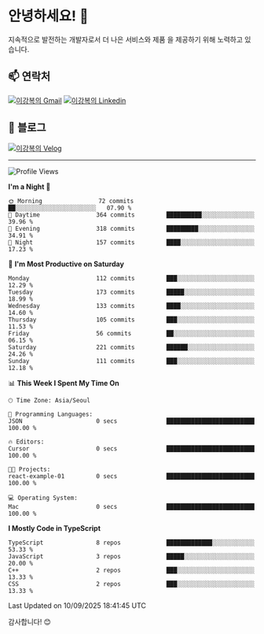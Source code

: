 # 안녕하세요! 👋

지속적으로 발전하는 개발자로서 더 나은 서비스와 제품
을 제공하기 위해 노력하고 있습니다.

## 📫 연락처
[![이강복의 Gmail](https://img.shields.io/badge/Gmail-D14836?style=for-the-badge&logo=gmail&logoColor=white)](mailto:pmmm114@gmail.com)
[![이강복의 Linkedin](https://img.shields.io/badge/LinkedIn-0077B5?style=for-the-badge&logo=linkedin&logoColor=white)](https://www.linkedin.com/in/lkb0297)

## 📝 블로그
[![이강복의 Velog](https://img.shields.io/badge/Velog-ffffff?style=for-the-badge&logo=velog)](https://velog.io/@pmmm114/posts)

---
<!--START_SECTION:waka-->
![Profile Views](http://img.shields.io/badge/Profile%20Views-0-blue)

**I'm a Night 🦉** 

```text
🌞 Morning                72 commits          ██░░░░░░░░░░░░░░░░░░░░░░░   07.90 % 
🌆 Daytime                364 commits         ██████████░░░░░░░░░░░░░░░   39.96 % 
🌃 Evening                318 commits         █████████░░░░░░░░░░░░░░░░   34.91 % 
🌙 Night                  157 commits         ████░░░░░░░░░░░░░░░░░░░░░   17.23 % 
```
📅 **I'm Most Productive on Saturday** 

```text
Monday                   112 commits         ███░░░░░░░░░░░░░░░░░░░░░░   12.29 % 
Tuesday                  173 commits         █████░░░░░░░░░░░░░░░░░░░░   18.99 % 
Wednesday                133 commits         ████░░░░░░░░░░░░░░░░░░░░░   14.60 % 
Thursday                 105 commits         ███░░░░░░░░░░░░░░░░░░░░░░   11.53 % 
Friday                   56 commits          ██░░░░░░░░░░░░░░░░░░░░░░░   06.15 % 
Saturday                 221 commits         ██████░░░░░░░░░░░░░░░░░░░   24.26 % 
Sunday                   111 commits         ███░░░░░░░░░░░░░░░░░░░░░░   12.18 % 
```


📊 **This Week I Spent My Time On** 

```text
🕑︎ Time Zone: Asia/Seoul

💬 Programming Languages: 
JSON                     0 secs              █████████████████████████   100.00 % 

🔥 Editors: 
Cursor                   0 secs              █████████████████████████   100.00 % 

🐱‍💻 Projects: 
react-example-01         0 secs              █████████████████████████   100.00 % 

💻 Operating System: 
Mac                      0 secs              █████████████████████████   100.00 % 
```

**I Mostly Code in TypeScript** 

```text
TypeScript               8 repos             █████████████░░░░░░░░░░░░   53.33 % 
JavaScript               3 repos             █████░░░░░░░░░░░░░░░░░░░░   20.00 % 
C++                      2 repos             ███░░░░░░░░░░░░░░░░░░░░░░   13.33 % 
CSS                      2 repos             ███░░░░░░░░░░░░░░░░░░░░░░   13.33 % 
```




 Last Updated on 10/09/2025 18:41:45 UTC
<!--END_SECTION:waka-->

감사합니다! 😊
